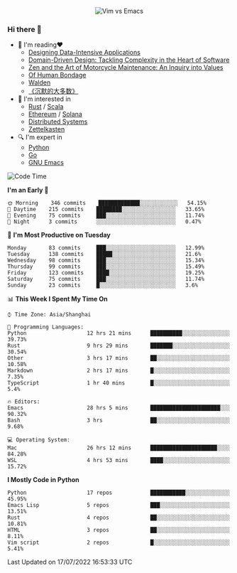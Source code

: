 <p align="center">
    <img src="https://gist.githubusercontent.com/coldnight/e696baffb094e71c96cb302118878eae/raw/40ea5053a6f66cc65f90f437e4173497da225958/banner.gif" alt="Vim vs Emacs" />
</p>

### Hi there 👋

- 📖 I'm reading❤️
    + [Designing Data-Intensive Applications](https://www.oreilly.com/library/view/designing-data-intensive-applications/9781491903063/)
    + [Domain-Driven Design: Tackling Complexity in the Heart of Software](https://www.dddcommunity.org/book/evans_2003/)
    + [Zen and the Art of Motorcycle Maintenance: An Inquiry into Values](https://en.wikipedia.org/wiki/Zen_and_the_Art_of_Motorcycle_Maintenance)
    + [Of Human Bondage](https://en.wikipedia.org/wiki/Of_Human_Bondage)
    + [Walden](https://en.wikipedia.org/wiki/Walden)
    + [《沉默的大多数》](https://en.wikipedia.org/wiki/Silent_majority)
- 🌱 I'm interested in
    + [Rust](https://www.rust-lang.org/) / [Scala](https://www.scala-lang.org/)
    + [Ethereum](https://ethereum.org/en/) / [Solana](https://solana.com/)
	+ [Distributed Systems](https://www.linuxzen.com/notes/topics/20200320174417_%E5%88%86%E5%B8%83%E5%BC%8F/)
	+ [Zettelkasten](https://www.linuxzen.com/notes/notes/20220120080920-slip_box/)
- 🔍 I'm expert in
    + [Python](https://www.python.org/)
    + [Go](https://go.dev/)
    + [GNU Emacs](https://www.gnu.org/software/emacs/)

<!--START_SECTION:waka-->
![Code Time](http://img.shields.io/badge/Code%20Time-0%20secs-blue)

**I'm an Early 🐤** 

```text
🌞 Morning    346 commits    █████████████░░░░░░░░░░░░   54.15% 
🌆 Daytime    215 commits    ████████░░░░░░░░░░░░░░░░░   33.65% 
🌃 Evening    75 commits     ███░░░░░░░░░░░░░░░░░░░░░░   11.74% 
🌙 Night      3 commits      ░░░░░░░░░░░░░░░░░░░░░░░░░   0.47%

```
📅 **I'm Most Productive on Tuesday** 

```text
Monday       83 commits     ███░░░░░░░░░░░░░░░░░░░░░░   12.99% 
Tuesday      138 commits    █████░░░░░░░░░░░░░░░░░░░░   21.6% 
Wednesday    98 commits     ███░░░░░░░░░░░░░░░░░░░░░░   15.34% 
Thursday     99 commits     ███░░░░░░░░░░░░░░░░░░░░░░   15.49% 
Friday       123 commits    ████░░░░░░░░░░░░░░░░░░░░░   19.25% 
Saturday     75 commits     ███░░░░░░░░░░░░░░░░░░░░░░   11.74% 
Sunday       23 commits     █░░░░░░░░░░░░░░░░░░░░░░░░   3.6%

```


📊 **This Week I Spent My Time On** 

```text
⌚︎ Time Zone: Asia/Shanghai

💬 Programming Languages: 
Python                   12 hrs 21 mins      ██████████░░░░░░░░░░░░░░░   39.73% 
Rust                     9 hrs 29 mins       ███████░░░░░░░░░░░░░░░░░░   30.54% 
Other                    3 hrs 17 mins       ██░░░░░░░░░░░░░░░░░░░░░░░   10.58% 
Markdown                 2 hrs 17 mins       █░░░░░░░░░░░░░░░░░░░░░░░░   7.35% 
TypeScript               1 hr 40 mins        █░░░░░░░░░░░░░░░░░░░░░░░░   5.4%

🔥 Editors: 
Emacs                    28 hrs 5 mins       ██████████████████████░░░   90.32% 
Bash                     3 hrs               ██░░░░░░░░░░░░░░░░░░░░░░░   9.68%

💻 Operating System: 
Mac                      26 hrs 12 mins      █████████████████████░░░░   84.28% 
WSL                      4 hrs 53 mins       ████░░░░░░░░░░░░░░░░░░░░░   15.72%

```

**I Mostly Code in Python** 

```text
Python                   17 repos            ███████████░░░░░░░░░░░░░░   45.95% 
Emacs Lisp               5 repos             ███░░░░░░░░░░░░░░░░░░░░░░   13.51% 
Rust                     4 repos             ██░░░░░░░░░░░░░░░░░░░░░░░   10.81% 
HTML                     3 repos             ██░░░░░░░░░░░░░░░░░░░░░░░   8.11% 
Vim script               2 repos             █░░░░░░░░░░░░░░░░░░░░░░░░   5.41%

```



 Last Updated on 17/07/2022 16:53:33 UTC
<!--END_SECTION:waka-->
